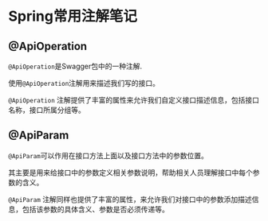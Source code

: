 # Spring常用注解笔记

## @ApiOperation

`@ApiOperation`是Swagger包中的一种注解.

使用`@ApiOperation`注解用来描述我们写的接口。

`@ApiOperation` 注解提供了丰富的属性来允许我们自定义接口描述信息，包括接口名称，接口所属分组等。



## @ApiParam

`@ApiParam`可以作用在接口方法上面以及接口方法中的参数位置。

其主要是用来给接口中的参数定义相关参数说明，帮助相关人员理解接口中每个参数的含义。

`@ApiParam` 注解同样也提供了丰富的属性，来允许我们对接口中的参数添加描述信息，包括该参数的具体含义、参数是否必须传递等。
